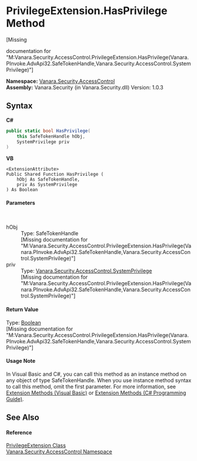 # PrivilegeExtension.HasPrivilege Method 
 

\[Missing <summary> documentation for "M:Vanara.Security.AccessControl.PrivilegeExtension.HasPrivilege(Vanara.PInvoke.AdvApi32.SafeTokenHandle,Vanara.Security.AccessControl.SystemPrivilege)"\]

**Namespace:**&nbsp;<a href="62a937f8-234b-6e15-2f22-272a8ae206a7">Vanara.Security.AccessControl</a><br />**Assembly:**&nbsp;Vanara.Security (in Vanara.Security.dll) Version: 1.0.3

## Syntax

**C#**<br />
``` C#
public static bool HasPrivilege(
	this SafeTokenHandle hObj,
	SystemPrivilege priv
)
```

**VB**<br />
``` VB
<ExtensionAttribute>
Public Shared Function HasPrivilege ( 
	hObj As SafeTokenHandle,
	priv As SystemPrivilege
) As Boolean
```


#### Parameters
&nbsp;<dl><dt>hObj</dt><dd>Type: SafeTokenHandle<br />\[Missing <param name="hObj"/> documentation for "M:Vanara.Security.AccessControl.PrivilegeExtension.HasPrivilege(Vanara.PInvoke.AdvApi32.SafeTokenHandle,Vanara.Security.AccessControl.SystemPrivilege)"\]</dd><dt>priv</dt><dd>Type: <a href="28bff8cc-6d38-9962-ee11-7fc01cebb5bc">Vanara.Security.AccessControl.SystemPrivilege</a><br />\[Missing <param name="priv"/> documentation for "M:Vanara.Security.AccessControl.PrivilegeExtension.HasPrivilege(Vanara.PInvoke.AdvApi32.SafeTokenHandle,Vanara.Security.AccessControl.SystemPrivilege)"\]</dd></dl>

#### Return Value
Type: <a href="http://msdn2.microsoft.com/en-us/library/a28wyd50" target="_blank">Boolean</a><br />\[Missing <returns> documentation for "M:Vanara.Security.AccessControl.PrivilegeExtension.HasPrivilege(Vanara.PInvoke.AdvApi32.SafeTokenHandle,Vanara.Security.AccessControl.SystemPrivilege)"\]

#### Usage Note
In Visual Basic and C#, you can call this method as an instance method on any object of type SafeTokenHandle. When you use instance method syntax to call this method, omit the first parameter. For more information, see <a href="http://msdn.microsoft.com/en-us/library/bb384936.aspx">Extension Methods (Visual Basic)</a> or <a href="http://msdn.microsoft.com/en-us/library/bb383977.aspx">Extension Methods (C# Programming Guide)</a>.

## See Also


#### Reference
<a href="9f97b6a3-d9b0-31cf-cc59-36d33d4a6643">PrivilegeExtension Class</a><br /><a href="62a937f8-234b-6e15-2f22-272a8ae206a7">Vanara.Security.AccessControl Namespace</a><br />